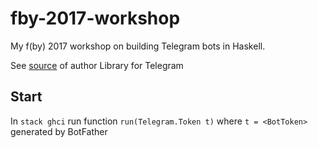 # fby-2017-workshop

My f(by) 2017 workshop on building Telegram bots in Haskell.

See [source](https://github.com/fizruk) of author Library for Telegram

## Start

In `stack ghci` run function `run(Telegram.Token t)` where `t = <BotToken>` generated by BotFather
